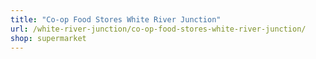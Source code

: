 ```yaml
---
title: "Co-op Food Stores White River Junction"
url: /white-river-junction/co-op-food-stores-white-river-junction/
shop: supermarket
---
```

